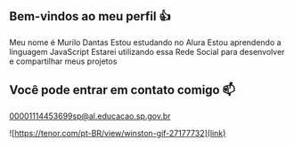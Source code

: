 ## Bem-vindos ao meu perfil 👍
 Meu nome é Murilo Dantas
 Estou estudando no Alura
 Estou aprendendo a linguagem JavaScript
 Estarei utilizando essa Rede Social para desenvolver e compartilhar meus projetos
## Você pode entrar em contato comigo 📫
00001114453699sp@al.educacao.sp.gov.br

 ![https://tenor.com/pt-BR/view/winston-gif-27177732](link)
